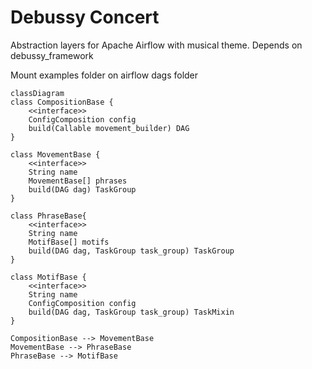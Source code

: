 # Debussy Concert
Abstraction layers for Apache Airflow with musical theme. Depends on debussy_framework

Mount examples folder on airflow dags folder

```mermaid
classDiagram
class CompositionBase {
    <<interface>>
    ConfigComposition config
    build(Callable movement_builder) DAG
}

class MovementBase {
    <<interface>>
    String name
    MovementBase[] phrases
    build(DAG dag) TaskGroup
}

class PhraseBase{
    <<interface>>
    String name
    MotifBase[] motifs
    build(DAG dag, TaskGroup task_group) TaskGroup
}

class MotifBase {
    <<interface>>
    String name
    ConfigComposition config
    build(DAG dag, TaskGroup task_group) TaskMixin
}

CompositionBase --> MovementBase
MovementBase --> PhraseBase
PhraseBase --> MotifBase
```
